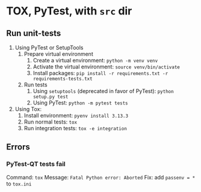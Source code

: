 # TOX, PyTest, with `src` dir

## Run unit-tests

1. Using PyTest or SetupTools
    1. Prepare virtual environment
        1. Create a virtual environment: `python -m venv venv`
        2. Activate the virtual environment: `source venv/bin/activate`
        3. Install packages: `pip install -r requirements.txt -r requirements-tests.txt`
    2. Run tests
        1. Using `setuptools` (deprecated in favor of PyTest): `python setup.py test`
        2. Using PyTest: `python -m pytest tests`
2. Using Tox:
    1. Install environment: `pyenv install 3.13.3`
    2. Run normal tests: `tox`
    3. Run integration tests: `tox -e integration`

## Errors

### PyTest-QT tests fail

Command: `tox`
Message: `Fatal Python error: Aborted`
Fix: add `passenv = *` to `tox.ini`